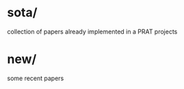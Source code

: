 # sota/
  collection of papers already implemented in a PRAT projects 
# new/ 
  some recent papers
